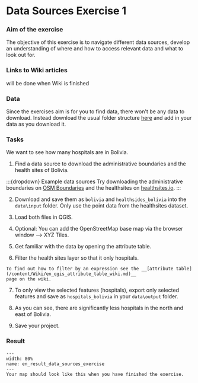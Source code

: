 # Data Sources Exercise 1

### Aim of the exercise
The objective of this exercise is to navigate different data sources, develop an 
understanding of where and how to access relevant data and what to look out for.
<!-- CLARIFY: what to look out for for what? -->

### Links to Wiki articles
will be done when Wiki is finished
<!-- FIXME: Add wiki links -->

### Data
Since the exercises aim is for you to find data, there won't be any data to download. 
Instead download the usual folder structure [here](https://nexus.heigit.org/repository/gis-training-resource-center/Modul_2/Modul_2_Exercise_Data_sources/Modul2_data_sources_exercise.zip) and add in your data as you download it.

### Tasks

We want to see how many hospitals are in Bolivia. 

1. Find a data source to download the administrative boundaries and the 
health sites of Bolivia.

:::{dropdown} Example data sources
Try downloading the administrative boundaries on [OSM Boundaries](https://osm-boundaries.com) 
and the healthsites on [healthsites.io](https://healthsites.io).
:::
<!-- SUGGESTION: some of the instructions below assume that these are the datasets
   that are being used, instead of just examples. Can we just ask people to use these
   datasets, so that the rest of the instructions make sense? -->

2. Download and save them as `bolivia` and `healthsides_bolivia` into the 
   `data\input` folder. Only use the point data from the healthsites dataset.

3. Load both files in QGIS.  

4. Optional: You can add the OpenStreetMap base map via the browser window --> 
   XYZ Tiles. 

<!-- CLARIFY: what is the purpose of this being an optional step? -->

5. Get familiar with the data by opening the attribute table.
<!-- FIXME: this instruction could be more specific. what sorts of things should 
   people try to understand from the attribute table? Having this exercise in the 
   context of a scenario could help with things like this --> 

6. Filter the health sites layer so that it only hospitals.

```{Hint}
To find out how to filter by an expression see the __[attribute table](/content/Wiki/en_qgis_attribute_table_wiki.md)__
page on the wiki.
```
<!-- Should we direct people to instructions on filters rather than attribute table? -->

7. To only view the selected features (hospitals), export only selected features 
and save as `hospitals_bolivia` in your `data\output` folder.
<!-- CLARIFY: are we asking people to filter or select? it's not clear to me from
   these instructions -->

8. As you can see, there are significantly less hospitals in the north and east 
of Bolivia.
<!-- FIXME: if the aim of the exercise is to understand the distribution of hospitals
   in Bolivia, this should be clear in the introduction so that people can understand
   why they are performing the steps. 

   this point no. 8 is not a step, so could be moved under the exercise steps as 
   "Results" or "Discussion" or something --> 

9. Save your project.


### Result

```{figure} /fig/en_result_data_sources_exercise.png
---
width: 80%
name: en_result_data_sources_exercise
---
Your map should look like this when you have finished the exercise. 
```
